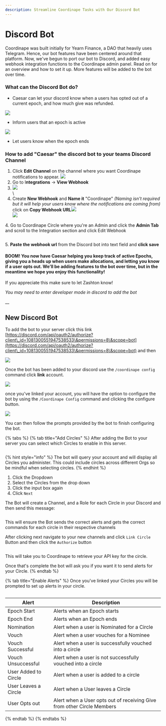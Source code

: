 ```yaml
---
description: Streamline Coordinape Tasks with Our Discord Bot
---
```


# Discord Bot

Coordinape was built initially for Yearn Finance, a DAO that heavily uses Telegram. Hence, our bot features have been centered around that platform. Now, we've begun to port our bot to Discord, and added easy webhook integration functions to the Coordinape admin panel. Read on for an overview and how to set it up. More features will be added to the bot over time.

### What can the Discord Bot do?

* Caesar can let your discord know when a users has opted out of a current epoch, and how much give was refunded.

![](<../../images/Bot Opted Out.jpg>)

* Inform users that an epoch is active

![](<../../images/Bot Comment (1).jpg>)

* Let users know when the epoch ends

### How to add "Caesar" the discord bot to your teams Discord Channel

1. Click **Edit Channel** on the channel where you want Coordinape notifications to appear. ![](<../../images/Edit Channel.jpg>)
2. Go to I**ntegrations** -> **View Webhook**
3. ![](<../../images/Integrations (1).jpg>)\
   <img src="../../.gitbook/assets/image (12) (2).png" alt="" data-size="original">\\
4. Create **New Webhook** and **Name it** "Coordinape" _(Naming isn't required but it will help your users know where the notifications are coming from)_ click on **Copy Webhook URL**![](<../../images/New Webhook.jpg>)\
   ![](<../../.gitbook/assets/image (3) (1) (2).png>)

4\. Go to Coordinape Circle where you're an Admin and click the **Admin Tab** and scroll to the Integration section and click Edit Webhook

<figure><img src="../../.gitbook/assets/image (57).png" alt=""><figcaption></figcaption></figure>

5\. **Paste the webhook url** from the Discord bot into text field and **click save**&#x20;

#### BOOM! You now have Caesar helping you keep track of active Epochs, giving you a heads up when users make allocations, and letting you know if a user opts out. We'll be adding features to the bot over time, but in the meantime we hope you enjoy this functionality!

If you appreciate this make sure to let Zashton know!

_You may need to enter developer mode in discord to add the bot_

__

## New Discord Bot

To add the bot to your server click this link [https://discord.com/api/oauth2/authorize?client\_id=1081300551947538533\&permissions=8\&scope=bot](https://discord.com/api/oauth2/authorize?client\_id=1081300551947538533\&permissions=8\&scope=bot)  and then&#x20;

![](<../../.gitbook/assets/image (6).png>)

Once the bot has been added to your discord use the `/coordinape config` command click **link** account.&#x20;

![](<../../.gitbook/assets/image (3).png>)

once you've linked your account, you will have the option to configure the bot by using the `/Coordinape Config` command and clicking the configure button.

![](<../../.gitbook/assets/image (7).png>)

You can then follow the prompts provided by the bot to finish configuring the bot.&#x20;

{% tabs %}
{% tab title="Add Circles" %}
After adding the Bot to your server you can select which Circles to enable in this server.&#x20;

<figure><img src="../../.gitbook/assets/image (2).png" alt=""><figcaption></figcaption></figure>

{% hint style="info" %}
The bot will query your account and will display all Circles you administer. This could include circles across different Orgs so be mindful when selecting circles.
{% endhint %}

1. Click the Dropdown
2. Select the Circles from the drop down
3. Click the input box again
4. Click `Next`

The Bot will create a Channel, and a Role for each Circle in your Discord and then send this message:&#x20;

<figure><img src="../../.gitbook/assets/image (1).png" alt=""><figcaption></figcaption></figure>

This will ensure the Bot sends the correct alerts and gets the correct commands for each circle in their respective channels

After clicking next navigate to your new channels and click `Link Circle` Button and then click the `Authorize` button

<figure><img src="../../.gitbook/assets/image.png" alt=""><figcaption></figcaption></figure>

This will take you to Coordinape to retrieve your API key for the circle.&#x20;

Once that's complete the bot will ask you if you want it to send alerts for your Circle.&#x20;
{% endtab %}

{% tab title="Enable Alerts" %}
Once you've linked your Circles you will be prompted to set up alerts in your circle. &#x20;

<figure><img src="../../.gitbook/assets/image (4).png" alt=""><figcaption></figcaption></figure>

| Alert                | Description                                                            |
| -------------------- | ---------------------------------------------------------------------- |
| Epoch Start          | Alerts when an Epoch starts                                            |
| Epoch End            | Alerts when an Epoch ends                                              |
| Nomination           | Alert when a user is Nominated for a Circle                            |
| Vouch                | Alert when a user vouches for a Nominee                                |
| Vouch Successful     | Alert when a user is successfully vouched into a circle                |
| Vouch Unsuccessful   | Alert when a user is not successfully vouched into a circle            |
| User Added to Circle | Alert when a user is added to a circle                                 |
| User Leaves a Circle | Alert when a User leaves a Circle                                      |
| User Opts out        | Alert when a User opts out of receiving Give from other Circle Members |
{% endtab %}
{% endtabs %}











